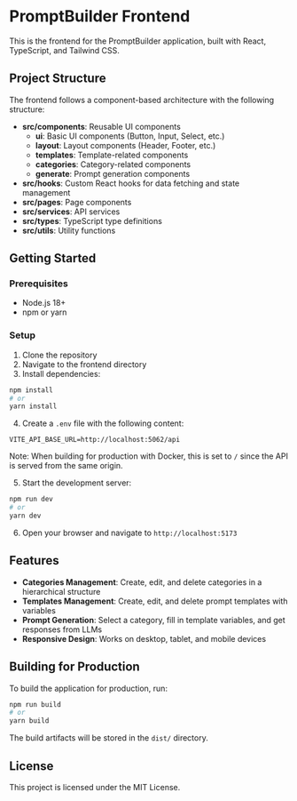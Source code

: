# PromptBuilder Frontend

This is the frontend for the PromptBuilder application, built with React, TypeScript, and Tailwind CSS.

## Project Structure

The frontend follows a component-based architecture with the following structure:

- **src/components**: Reusable UI components
  - **ui**: Basic UI components (Button, Input, Select, etc.)
  - **layout**: Layout components (Header, Footer, etc.)
  - **templates**: Template-related components
  - **categories**: Category-related components
  - **generate**: Prompt generation components
- **src/hooks**: Custom React hooks for data fetching and state management
- **src/pages**: Page components
- **src/services**: API services
- **src/types**: TypeScript type definitions
- **src/utils**: Utility functions

## Getting Started

### Prerequisites

- Node.js 18+
- npm or yarn

### Setup

1. Clone the repository
2. Navigate to the frontend directory
3. Install dependencies:

```bash
npm install
# or
yarn install
```

4. Create a `.env` file with the following content:

```
VITE_API_BASE_URL=http://localhost:5062/api
```

Note: When building for production with Docker, this is set to `/` since the API is served from the same origin.

5. Start the development server:

```bash
npm run dev
# or
yarn dev
```

6. Open your browser and navigate to `http://localhost:5173`

## Features

- **Categories Management**: Create, edit, and delete categories in a hierarchical structure
- **Templates Management**: Create, edit, and delete prompt templates with variables
- **Prompt Generation**: Select a category, fill in template variables, and get responses from LLMs
- **Responsive Design**: Works on desktop, tablet, and mobile devices

## Building for Production

To build the application for production, run:

```bash
npm run build
# or
yarn build
```

The build artifacts will be stored in the `dist/` directory.

## License

This project is licensed under the MIT License.
